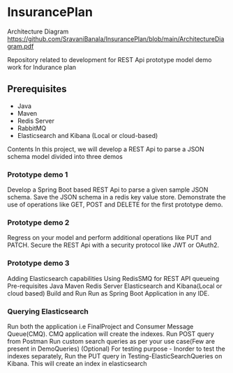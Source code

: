 # InsurancePlan
Architecture Diagram
https://github.com/SravaniBanala/InsurancePlan/blob/main/ArchitectureDiagram.pdf

Repository related to development for REST Api prototype model demo work for Indurance plan

## Prerequisites

- Java
- Maven
- Redis Server
- RabbitMQ
- Elasticsearch and Kibana (Local or cloud-based)

Contents In this project, we will develop a REST Api to parse a JSON schema model divided into three demos

### Prototype demo 1 
Develop a Spring Boot based REST Api to parse a given sample JSON schema. Save the JSON schema in a redis key value store. Demonstrate the use of operations like GET, POST and DELETE for the first prototype demo. 

### Prototype demo 2 
Regress on your model and perform additional operations like PUT and PATCH. Secure the REST Api with a security protocol like JWT or OAuth2. 

### Prototype demo 3 
Adding Elasticsearch capabilities Using RedisSMQ for REST API queueing Pre-requisites Java Maven Redis Server Elasticsearch and Kibana(Local or cloud based) Build and Run Run as Spring Boot Application in any IDE.

### Querying Elasticsearch 
Run both the application i.e FinalProject and Consumer Message Queue(CMQ). CMQ application will create the indexes. Run POST query from Postman Run custom search queries as per your use case(Few are present in DemoQueries) (Optional) For testing purpose - Inorder to test the indexes separately, Run the PUT query in Testing-ElasticSearchQueries on Kibana. This will create an index in elasticsearch
